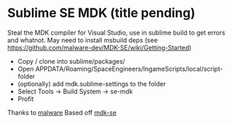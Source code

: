 # Sublime SE MDK (title pending)

Steal the MDK compiler for Visual Studio, use in sublime build to get errors and whatnot.
May need to install msbuild deps (see https://github.com/malware-dev/MDK-SE/wiki/Getting-Started)

- Copy / clone into sublime/packages/
- Open APPDATA/Roaming/SpaceEngineers/IngameScripts/local/script-folder
- (optionally) add mdk.sublime-settings to the folder
- Select Tools -> Build System -> se-mdk
- Profit

Thanks to [malware](https://github.com/malware-dev)
Based off [mdk-se](https://github.com/malware-dev/MDK-SE)
